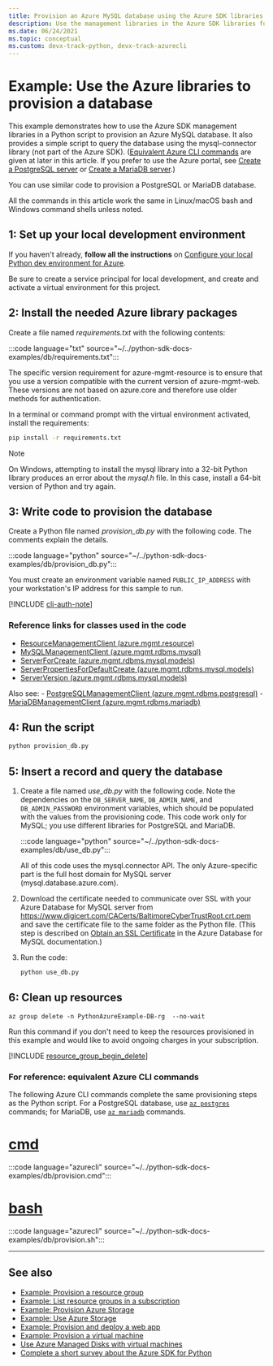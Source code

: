 ```yaml
---
title: Provision an Azure MySQL database using the Azure SDK libraries
description: Use the management libraries in the Azure SDK libraries for Python to provision an Azure MySQL, PostgresSQL, or MariaDB database.
ms.date: 06/24/2021
ms.topic: conceptual
ms.custom: devx-track-python, devx-track-azurecli
---
```


# Example: Use the Azure libraries to provision a database

This example demonstrates how to use the Azure SDK management libraries in a Python script to provision an Azure MySQL database. It also provides a simple script to query the database using the mysql-connector library (not part of the Azure SDK). ([Equivalent Azure CLI commands](#for-reference-equivalent-azure-cli-commands) are given at later in this article. If you prefer to use the Azure portal, see [Create a PostgreSQL server](/azure/postgresql/quickstart-create-server-database-portal) or [Create a MariaDB server](/azure/mariadb/quickstart-create-mariadb-server-database-using-azure-portal).)

You can use similar code to provision a PostgreSQL or MariaDB database.

All the commands in this article work the same in Linux/macOS bash and Windows command shells unless noted.

## 1: Set up your local development environment

If you haven't already, **follow all the instructions** on [Configure your local Python dev environment for Azure](configure-local-development-environment.md).

Be sure to create a service principal for local development, and create and activate a virtual environment for this project.

## 2: Install the needed Azure library packages

Create a file named *requirements.txt* with the following contents:

:::code language="txt" source="~/../python-sdk-docs-examples/db/requirements.txt":::

The specific version requirement for azure-mgmt-resource is to ensure that you use a version compatible with the current version of azure-mgmt-web. These versions are not based on azure.core and therefore use older methods for authentication.

In a terminal or command prompt with the virtual environment activated, install the requirements:

```cmd
pip install -r requirements.txt
```

> [!NOTE]
> On Windows, attempting to install the mysql library into a 32-bit Python library produces an error about the *mysql.h* file. In this case, install a 64-bit version of Python and try again.

## 3: Write code to provision the database

Create a Python file named *provision_db.py* with the following code. The comments explain the details.

:::code language="python" source="~/../python-sdk-docs-examples/db/provision_db.py":::

You must create an environment variable named `PUBLIC_IP_ADDRESS` with your workstation's IP address for this sample to run.

[!INCLUDE [cli-auth-note](includes/cli-auth-note.md)]

### Reference links for classes used in the code

- [ResourceManagementClient (azure.mgmt.resource)](/python/api/azure-mgmt-resource/azure.mgmt.resource.resourcemanagementclient)
- [MySQLManagementClient (azure.mgmt.rdbms.mysql)](/python/api/azure-mgmt-rdbms/azure.mgmt.rdbms.mysql.mysqlmanagementclient)
- [ServerForCreate (azure.mgmt.rdbms.mysql.models)](/python/api/azure-mgmt-rdbms/azure.mgmt.rdbms.mysql.models.serverforcreate)
- [ServerPropertiesForDefaultCreate (azure.mgmt.rdbms.mysql.models)](/python/api/azure-mgmt-rdbms/azure.mgmt.rdbms.mysql.models.serverpropertiesfordefaultcreate)
- [ServerVersion (azure.mgmt.rdbms.mysql.models)](/python/api/azure-mgmt-rdbms/azure.mgmt.rdbms.mysql.models.serverversion)

Also see:
    - [PostgreSQLManagementClient (azure.mgmt.rdbms.postgresql)](/python/api/azure-mgmt-rdbms/azure.mgmt.rdbms.postgresql.postgresqlmanagementclient)
    - [MariaDBManagementClient (azure.mgmt.rdbms.mariadb)](/python/api/azure-mgmt-rdbms/azure.mgmt.rdbms.mariadb.mariadbmanagementclient)

## 4: Run the script

```cmd
python provision_db.py
```

## 5: Insert a record and query the database

1. Create a file named *use_db.py* with the following code. Note the dependencies on the `DB_SERVER_NAME`, `DB_ADMIN_NAME`, and `DB_ADMIN_PASSWORD` environment variables, which should be populated with the values from the provisioning code. This code work only for MySQL; you use different libraries for PostgreSQL and MariaDB.

    :::code language="python" source="~/../python-sdk-docs-examples/db/use_db.py":::

    All of this code uses the mysql.connector API. The only Azure-specific part is the full host domain for MySQL server (mysql.database.azure.com).

1. Download the certificate needed to communicate over SSL with your Azure Database for MySQL server from https://www.digicert.com/CACerts/BaltimoreCyberTrustRoot.crt.pem and save the certificate file to the same folder as the Python file. (This step is described on [Obtain an SSL Certificate](/azure/mysql/howto-configure-ssl#step-1-obtain-ssl-certificate) in the Azure Database for MySQL documentation.)

1. Run the code:

    ```cmd
    python use_db.py
    ```

## 6: Clean up resources

```azurecli
az group delete -n PythonAzureExample-DB-rg  --no-wait
```

Run this command if you don't need to keep the resources provisioned in this example and would like to avoid ongoing charges in your subscription.

[!INCLUDE [resource_group_begin_delete](includes/resource-group-begin-delete.md)]

### For reference: equivalent Azure CLI commands

The following Azure CLI commands complete the same provisioning steps as the Python script. For a PostgreSQL database, use [`az postgres`](/cli/azure/postgres) commands; for MariaDB, use [`az mariadb`](/cli/azure/mariadb) commands.

# [cmd](#tab/cmd)

:::code language="azurecli" source="~/../python-sdk-docs-examples/db/provision.cmd":::

# [bash](#tab/bash)

:::code language="azurecli" source="~/../python-sdk-docs-examples/db/provision.sh":::

---

## See also

- [Example: Provision a resource group](azure-sdk-example-resource-group.md)
- [Example: List resource groups in a subscription](azure-sdk-example-list-resource-groups.md)
- [Example: Provision Azure Storage](azure-sdk-example-storage.md)
- [Example: Use Azure Storage](azure-sdk-example-storage-use.md)
- [Example: Provision and deploy a web app](azure-sdk-example-web-app.md)
- [Example: Provision a virtual machine](azure-sdk-example-virtual-machines.md)
- [Use Azure Managed Disks with virtual machines](azure-sdk-samples-managed-disks.md)
- [Complete a short survey about the Azure SDK for Python](https://microsoft.qualtrics.com/jfe/form/SV_bNFX0HECjzPWMiG?Q_CHL=docs)
